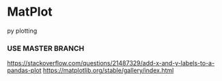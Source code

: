 # MatPlot
py plotting

### USE MASTER BRANCH ###

https://stackoverflow.com/questions/21487329/add-x-and-y-labels-to-a-pandas-plot 
https://matplotlib.org/stable/gallery/index.html

